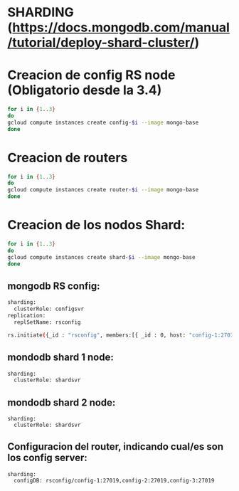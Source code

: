 # SHARDING (https://docs.mongodb.com/manual/tutorial/deploy-shard-cluster/)

# Creacion de config  RS node (Obligatorio desde la 3.4)
```bash
for i in {1..3}
do
gcloud compute instances create config-$i --image mongo-base
done
```

# Creacion de routers
```bash
for i in {1..3}
do
gcloud compute instances create router-$i --image mongo-base
done
```

# Creacion de los nodos Shard:
```bash
for i in {1..3}
do
gcloud compute instances create shard-$i --image mongo-base
done
```

## mongodb RS config:
```bash
sharding:
  clusterRole: configsvr
replication:
  replSetName: rsconfig

rs.initiate({_id : "rsconfig", members:[{ _id : 0, host: "config-1:27017" }, { _id : 1, host: "config-2:27017" }, { _id : 2, host: "config-3:27017" }]})
```

## mondodb shard 1 node:
```bash
sharding:
  clusterRole: shardsvr
```

## mondodb shard 2 node:
```
sharding:
  clusterRole: shardsvr
```

## Configuracion del router, indicando cual/es son los config server:
```
sharding:
  configDB: rsconfig/config-1:27019,config-2:27019,config-3:27019

```
